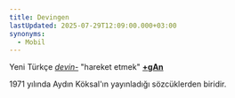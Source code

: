 ```yaml
---
title: Devingen
lastUpdated: 2025-07-29T12:09:00.000+03:00
synonyms:
  - Mobil
---
```

Yeni Türkçe _[devin-](/sozluk/devinmek)_ "hareket etmek" **[+gAn](/ekler/gAn)**

1971 yılında Aydın Köksal'ın yayınladığı sözcüklerden biridir.
